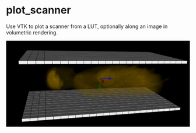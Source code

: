 # plot_scanner
Use VTK to plot a scanner from a LUT, optionally along an image in volumetric rendering.

![Screenshot](screenshot.png)
